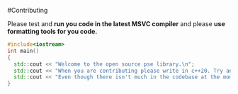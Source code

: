 #Contributing

Please test and **run you code in the latest MSVC compiler** and please **use formatting tools for you code.**

```C++
#include<iostream>
int main()
{
  std::cout << "Welcome to the open source pse library.\n";
  std::cout << "When you are contributing please write in c++20. Try and use error hadling.\n";
  std::cout << "Even though there isn't much in the codebase at the moment.
}
```
